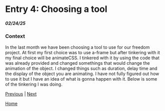 # Entry 4: Choosing a tool
##### 02/24/25

### Context
In the last month we have been choosing a tool to use for our freedom project. At first my first choice was to use a-frame but after tinkering with it my final choice will be animateCSS. I tinkered with it by using the code that was already provided and changed somethings that would change the animation of the object. I changed things such as duration, delay time and the display of the object you are animating. I have not fully figured out how to use it but I have an idea of what is gonna happen with it. Below is some of the tinkering I was doing. 

[Previous](entry03.md) | [Next](entry05.md)

[Home](../README.md)
